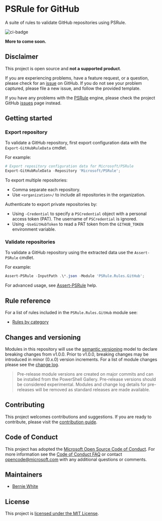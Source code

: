 # PSRule for GitHub

A suite of rules to validate GitHub repositories using PSRule.

![ci-badge]

**More to come soon.**

## Disclaimer

This project is open source and **not a supported product**.

If you are experiencing problems, have a feature request, or a question, please check for an [issue] on GitHub.
If you do not see your problem captured, please file a new issue, and follow the provided template.

If you have any problems with the [PSRule][engine] engine, please check the project GitHub [issues](https://github.com/Microsoft/PSRule/issues) page instead.

## Getting started

### Export repository

To validate a GitHub repository, first export configuration data with the `Export-GitHubRuleData` cmdlet.

For example:

```powershell
# Export repository configuration data for Microsoft/PSRule
Export-GitHubRuleData -Repository 'Microsoft/PSRule';
```

To export multiple repositories:

- Comma separate each repository.
- Use `<organization>/` to include all repositories in the organization.

Authenticate to export private repositories by:

- Using `-Credential` to specify a `PSCredential` object with a personal access token (PAT).
The username of `PSCredential` is ignored.
- Using `-UseGitHubToken` to read a PAT token from the `GITHUB_TOKEN` environment variable.

### Validate repositories

To validate a GitHub repository using the extracted data use the `Assert-PSRule` cmdlet.

For example:

```powershell
Assert-PSRule -InputPath .\*.json -Module 'PSRule.Rules.GitHub';
```

For advanced usage, see [Assert-PSRule](https://microsoft.github.io/PSRule/commands/PSRule/en-US/Assert-PSRule.html) help.

## Rule reference

For a list of rules included in the `PSRule.Rules.GitHub` module see:

- [Rules by category](docs/rules/en/module.md)

## Changes and versioning

Modules in this repository will use the [semantic versioning](http://semver.org/) model to declare breaking changes from v1.0.0.
Prior to v1.0.0, breaking changes may be introduced in minor (0.x.0) version increments.
For a list of module changes please see the [change log](CHANGELOG.md).

> Pre-release module versions are created on major commits and can be installed from the PowerShell Gallery.
> Pre-release versions should be considered experimental.
> Modules and change log details for pre-releases will be removed as standard releases are made available.

## Contributing

This project welcomes contributions and suggestions.
If you are ready to contribute, please visit the [contribution guide](CONTRIBUTING.md).

## Code of Conduct

This project has adopted the [Microsoft Open Source Code of Conduct](https://opensource.microsoft.com/codeofconduct/).
For more information see the [Code of Conduct FAQ](https://opensource.microsoft.com/codeofconduct/faq/)
or contact [opencode@microsoft.com](mailto:opencode@microsoft.com) with any additional questions or comments.

## Maintainers

- [Bernie White](https://github.com/BernieWhite)

## License

This project is [licensed under the MIT License](LICENSE).

[issue]: https://github.com/Microsoft/PSRule.Rules.GitHub/issues
[install]: docs/scenarios/install-instructions.md
[ci-badge]: https://dev.azure.com/bewhite/PSRule.Rules.GitHub/_apis/build/status/PSRule.Rules.GitHub-CI?branchName=main
[module]: https://www.powershellgallery.com/packages/PSRule.Rules.GitHub
[engine]: https://github.com/Microsoft/PSRule
